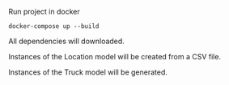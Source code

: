 Run project in docker

    docker-compose up --build

All dependencies will downloaded.

Instances of the Location model will be created from a CSV file.

Instances of the Truck model will be generated.